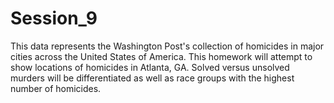 # Session_9

This data represents the Washington Post's collection of homicides in major cities across the United States
of America. This homework will attempt to show locations of homicides in Atlanta, GA. 
Solved versus unsolved murders will be differentiated as well as race groups with the highest number of homicides. 

